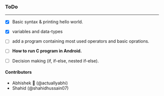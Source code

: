 ### ToDo
---
- [x] Basic syntax & printing hello world.

- [x] variables and data-types

- [ ] add a program containing most used operators and basic oprations.

- [ ] **How to run  C program in Android.**

- [ ] Decision making (if, if-else, nested if-else).




#### Contributors

*  Abhishek :adult: (@actuallyabhi)
*  Shahid  (@shahidhussain07)
